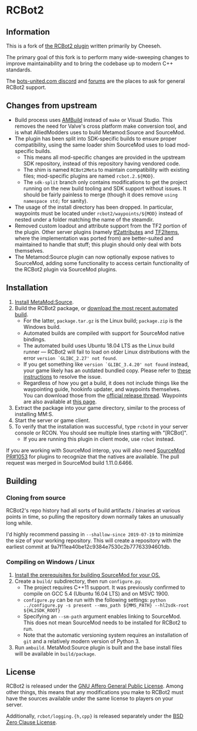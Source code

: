 # RCBot2

## Information

This is a fork of [the RCBot2 plugin][rcbot2] written primarily by Cheeseh.

The primary goal of this fork is to perform many wide-sweeping changes to improve
maintainability and to bring the codebase up to modern C++ standards.

The [bots-united.com discord][] and [forums][bots-united forums] are the places to ask for
general RCBot2 support.

[rcbot2]: http://rcbot.bots-united.com/
[bots-united.com discord]: https://discord.gg/BbxR5wY
[bots-united forums]: http://rcbot.bots-united.com/forums/index.php?showforum=18

## Changes from upstream

- Build process uses [AMBuild][] instead of `make` or Visual Studio.  This removes the need for
Valve's cross platform make conversion tool, and is what AlliedModders uses to build
Metamod:Source and SourceMod.
- The plugin has been split into SDK-specific builds to ensure proper compatibility, using the
same loader shim SourceMod uses to load mod-specific builds.
	- This means all mod-specific changes are provided in the upstream SDK repository, instead
	of this repository having vendored code.
	- The shim is named `RCBot2Meta` to maintain compatibility with existing files; mod-specific
	plugins are named `rcbot.2.${MOD}`.
	- The `sdk-split` branch only contains modifications to get the project running on the
	new build tooling and SDK support without issues.  It should be fairly painless to merge
	(though it does remove `using namespace std;` for sanity).
- The usage of the install directory has been dropped.  In particular, waypoints must be located
under `rcbot2/waypoints/${MOD}` instead of nested under a folder matching the name of the
steamdir.
- Removed custom loadout and attribute support from the TF2 portion of the plugin. Other server
plugins (namely [tf2attributes][] and [TF2Items][], where the implementation was ported from)
are better-suited and maintained to handle that stuff; this plugin should only deal with bots
themselves.
- The Metamod:Source plugin can now optionally expose natives to SourceMod, adding some
functionality to access certain functionality of the RCBot2 plugin via SourceMod plugins.

[AMBuild]: https://wiki.alliedmods.net/AMBuild
[tf2attributes]: https://github.com/FlaminSarge/tf2attributes
[TF2Items]: https://github.com/asherkin/TF2Items

## Installation

1. [Install MetaMod:Source][].
2. Build the RCBot2 package, or [download the most recent automated build][autobuild].
    - For the latter, `package.tar.gz` is the Linux build; `package.zip` is the Windows build.
    - Automated builds are compiled with support for SourceMod native bindings.
    - The automated build uses Ubuntu 18.04 LTS as the Linux build runner &mdash; RCBot2 will
    fail to load on older Linux distributions with the error
    `` version `GLIBC_2.27' not found ``.
    - If you get something like `` version `GLIBC_3.4.20' not found `` instead, your game likely
    has an outdated bundled copy.  Please refer to [these instructions][bundled-glibc] to
    resolve the issue.
    - Regardless of how you get a build, it does not include things like the waypointing guide,
    hookinfo updater, and waypoints themselves.  You can download those from the
    [official release thread][].  Waypoints are also available at [this page][waypoints].
3. Extract the package into your game directory, similar to the process of installing MM:S.
4. Start the server or game client.
5. To verify that the installation was successful, type `rcbotd` in your server console or RCON.
You should see multiple lines starting with "[RCBot]".
    - If you are running this plugin in client mode, use `rcbot` instead.

If you are working with SourceMod interop, you will also need [SourceMod PR#1053][pr] for
plugins to recognize that the natives are available.  The pull request was merged in SourceMod
build 1.11.0.6466.

[Install MetaMod:Source]: https://wiki.alliedmods.net/Installing_Metamod:Source
[official release thread]: http://rcbot.bots-united.com/forums/index.php?showtopic=1994
[waypoints]: http://rcbot.bots-united.com/waypoints.php
[pr]: https://github.com/alliedmodders/sourcemod/pull/1053
[autobuild]: https://github.com/nosoop/rcbot2/releases
[bundled-glibc]: https://wiki.alliedmods.net/User:Nosoop/Guide/Game_Server_Configuration#Linux_extension_failing_to_load_on_outdated_GLIBCXX_.2A_version

## Building

### Cloning from source

RCBot2's repo history had all sorts of build artifacts / binaries at various points in time, so
pulling the repository down normally takes an unusually long while.

I'd highly recommend passing in `--shallow-since 2019-07-19` to minimize the size of your
working repository.  This will create a repository with the earliest commit at
9a7f11ea40be12c9384e7530c2b77763394601db.

### Compiling on Windows / Linux

1. [Install the prerequisites for building SourceMod for your OS.][Building SourceMod]
2. Create a `build/` subdirectory, then run `configure.py`.
	- The project requires C++11 support.  It was previously confirmed to compile on
	GCC 5.4 (Ubuntu 16.04 LTS) and on MSVC 1900.
	- `configure.py` can be run with the following settings:
	`python ../configure.py -s present --mms_path ${MMS_PATH} --hl2sdk-root ${HL2SDK_ROOT}`
	- Specifying an `--sm-path` argument enables linking to SourceMod.  This does not mean
	SourceMod needs to be installed for RCBot2 to run.
	- Note that the automatic versioning system requires an installation of `git` and a
	relatively modern version of Python 3.
3. Run `ambuild`.  MetaMod:Source plugin is built and the base install files will be available
in `build/package`.

[Building SourceMod]: https://wiki.alliedmods.net/Building_SourceMod

## License

RCBot2 is released under the [GNU Affero General Public License][].  Among other things, this
means that any modifications you make to RCBot2 must have the sources available under the same
license to players on your server.

Additionally, `rcbot/logging.{h,cpp}` is released separately under the
[BSD Zero Clause License][].

[GNU Affero General Public License]: https://spdx.org/licenses/AGPL-3.0-only.html
[BSD Zero Clause License]: https://spdx.org/licenses/0BSD.html

